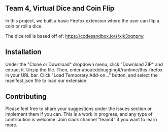 ## Team 4, Virtual Dice and Coin Flip
In this project, we built a basic Firefox extension where the user can flip a coin or roll a dice.

The dice roll is based off of: https://codesandbox.io/s/xjk3xqnprw

## Installation
Under the "Clone or Download" dropdown menu, click "Download ZIP" and extract it. Unzip the file. Then, enter about:debugging#/runtime/this-firefox in your URL bar. Click "Load Temporary Add-on..." button, and select the manifest.json file to load our extension.

## Contributing
Please feel free to share your suggestions under the issues section or implement them if you can. This is a work in progress, and any type of contribution is welcome. Join slack channel "team4" if you want to learn more. 
